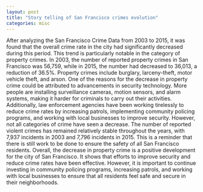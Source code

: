 ```yaml
---
layout: post
title: "Story telling of San Francisco crimes evolution"
categories: misc
---
```

After analyzing the San Francisco Crime Data from 2003 to 2015, it was found that the overall crime rate in the city had significantly decreased during this period. This trend is particularly notable in the category of property crimes.
In 2003, the number of reported property crimes in San Francisco was 56,759, while in 2015, the number had decreased to 36,013, a reduction of 36.5%. Property crimes include burglary, larceny-theft, motor vehicle theft, and arson.
One of the reasons for the decrease in property crime could be attributed to advancements in security technology. More people are installing surveillance cameras, motion sensors, and alarm systems, making it harder for criminals to carry out their activities. Additionally, law enforcement agencies have been working tirelessly to reduce crime rates by increasing patrols, implementing community policing programs, and working with local businesses to improve security.
However, not all categories of crime have seen a decrease. The number of reported violent crimes has remained relatively stable throughout the years, with 7,937 incidents in 2003 and 7,796 incidents in 2015. This is a reminder that there is still work to be done to ensure the safety of all San Francisco residents.
Overall, the decrease in property crime is a positive development for the city of San Francisco. It shows that efforts to improve security and reduce crime rates have been effective. However, it is important to continue investing in community policing programs, increasing patrols, and working with local businesses to ensure that all residents feel safe and secure in their neighborhoods.
